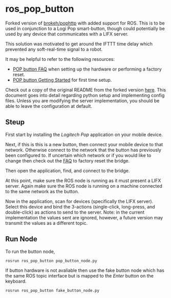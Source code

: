 # ros_pop_button

Forked version of [brokeh/pophttp](https://github.com/brokeh/pophttp) with added support for ROS. This is to be used in conjunction to a Logi Pop smart-button, though could potentially be used by any device that communicates with a LIFX server.

This solution was motivated to get around the IFTTT time delay which prevented any soft-real-time signal to a robot. 

It may be helpful to refer to the following resources:
- [POP button FAQ](https://support.logitech.com/en_us/product/pop-smart-button/faq) when setting up the hardware or performing a factory reset.
- [POP button Getting Started](https://support.logi.com/hc/en-us/articles/360024153674--Getting-Started-POP-Home-Switch) for first time setup.

Check out a copy of the original README from the forked version [here](./FORKED_README.md). This document goes into detail regarding python setup and implementing config files. Unless you are modifying the server implementation, you should be able to leave the configuration at default.

## Steup

First start by installing the *Logitech Pop* application on your mobile device.

Next, if this is this is a new button, then connect your mobile device to that network. Otherwise connect to the network that the button has previously been configured to. If uncertain which network or if you would like to change then check out the [FAQ](https://support.logitech.com/en_us/product/pop-smart-button/faq) to factory reset the bridge. 

Then open the application, find, and connect to the bridge. 

At this point, make sure the ROS node is running as it must present a LIFX server. Again make sure the ROS node is running on a machine connected to the same network as the button. 

Now in the application, scan for devices (specifically the LIFX server). Select this device and bind the 3-actions (single-click, long-press, and double-click) as actions to send to the server. Note: in the current implementation the values sent are ignored, however, a future version may transmit the values as a different topic.

## Run Node

To run the button node,

```
rosrun ros_pop_button pop_button_node.py
```

If button hardware is not avaliable then use the fake button node which has the same ROS topic interface but is mapped to the *Enter* button on the keyboard.

```
rosrun ros_pop_button fake_button_node.py
```

